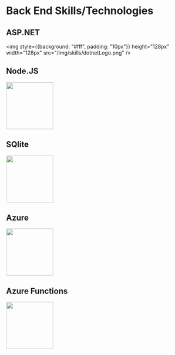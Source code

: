 # Back End Skills/Technologies

<div class="skillContainer">

<skill class="skill">

## ASP.NET

<img style={{background: "#fff", padding: "10px"}} height="128px" width="128px" src="/img/skills/dotnetLogo.png" />
</skill>

<skill class="skill">

## Node.JS

<img height="128px" width="128px" src="https://cdn.jsdelivr.net/gh/devicons/devicon/icons/nodejs/nodejs-original.svg" />

</skill>

<skill class="skill">

## SQlite

<img height="128px" width="128px" src="https://cdn.jsdelivr.net/gh/devicons/devicon/icons/sqlite/sqlite-original.svg" />
</skill>

<skill class="skill">

## Azure

<img height="128px" width="128px" src="https://cdn.jsdelivr.net/gh/devicons/devicon/icons/azure/azure-original.svg" />         
</skill>
<skill class="skill">

## Azure Functions

<img height="128px" width="128px" src="/img/skills/azureFunctionsLogo.png" />
</skill> 
</div>
